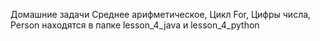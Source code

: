 Домашние задачи Среднее арифметическое, Цикл For, Цифры числа, Person находятся в папке lesson_4_java и lesson_4_python
